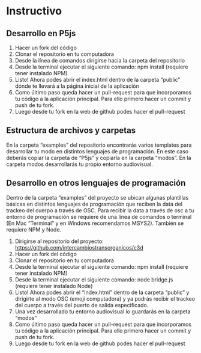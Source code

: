 # Instructivo

##  Desarrollo en P5js
1. Hacer un fork del código
2. Clonar el repositorio en tu computadora
3. Desde la línea de comandos dirigirse hacia la carpeta del repositorio
4. Desde la terminal ejecutar el siguiente comando: npm install (requiere tener instalado NPM)
5. Listo! Ahora podes abrir el index.html dentro de la carpeta “public” dónde te llevará a la página inicial de la aplicación
6. Como último paso queda hacer un pull-request para que incorporamos tu código a la aplicación principal. Para ello primero hacer un commit y push de tu fork.
7. Luego desde tu fork en la web de github podes hacer el pull-request


##  Estructura de archivos y carpetas
En la carpeta “examples” del repositorio encontrarás varios templates para desarrollar tu modo en distintos lenguajes de programación. En este caso deberás copiar la carpeta de “P5js” y copiarla en la carpeta “modos”. En la carpeta modos desarrollarás tu propio entorno audiovisual. 

##  Desarrollo en otros lenguajes de programación
Dentro de la carpeta “examples” del proyecto se ubican algunas plantillas básicas en distintos lenguajes de programación que reciben la data del trackeo del cuerpo a través de OSC. 
Para recibir la data a través de osc a tu entorno de programación se requiere de una línea de comandos o terminal (En Mac “Terminal” y en Windows recomendamos MSYS2). También se requiere NPM y Node.

1. Dirigirse al repositorio del proyecto: https://github.com/intercambiostransorganicos/c3d
2. Hacer un fork del código
3. Clonar el repositorio en tu computadora
5. Desde la terminal ejecutar el siguiente comando: npm install (requiere tener instalado NPM)
6. Desde la terminal ejecutar el siguiente comando: node bridge.js (requiere tener instalado Node)
7. Listo! Ahora podes abrir el “index.html” dentro de la carpeta “public” y dirigirte al modo OSC (emoji computadora) y ya podrás recibir el trackeo del cuerpo a través del puerto de salida especificado.
8. Una vez desarrollado tu entorno audiovisual lo guardarás en la carpeta “modos”
9. Como último paso queda hacer un pull-request para que incorporamos tu código a la aplicación principal. Para ello primero hacer un commit y push de tu fork.
10. Luego desde tu fork en la web de github podes hacer el pull-request


